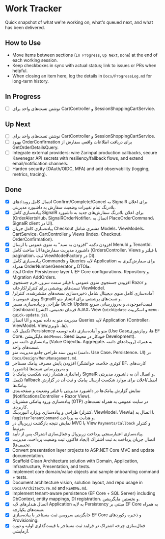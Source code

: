 # Work Tracker

Quick snapshot of what we're working on, what's queued next, and what has been delivered.

## How to Use
- Move items between sections (`In Progress`, `Up Next`, `Done`) at the end of each working session.
- Keep checkboxes in sync with actual status; link to issues or PRs when helpful.
- When closing an item here, log the details in `Docs/ProgressLog.md` for long-term history.

## In Progress
- [ ] نوشتن تست‌های واحد برای CartController و SessionShoppingCartService.

## Up Next
- [ ] نوشتن تست‌های واحد برای CartController و SessionShoppingCartService.
- [ ] بهبود OrderConfirmation برای دریافت اطلاعات واقعی سفارش از GetOrderDetailsQuery.
- [ ] Integrate external providers: wire Zarinpal production callbacks, secure Kavenegar API secrets with resiliency/fallback flows, and extend email/notification channels.
- [ ] Harden security (OAuth/OIDC, MFA) and add observability (logging, metrics, tracing).

## Done
- [x] اتصال کامل رویدادهای Confirm/Complete/Cancel به SignalR برای اعلان بلادرنگ تمام تغییرات وضعیت سفارش به داشبورد مدیریتی.
- [x] پیاده‌سازی کامل SignalR برای اعلان بلادرنگ سفارش‌های جدید به داشبورد (OrderAlertsHub، SignalROrderNotifier، اتصال به PlaceOrderCommand، SignalR client در UI).
- [x] پیاده‌سازی کامل جریان Checkout مشتری شامل Models، ViewModels، CartService، CartController و Views (Index، Checkout، OrderConfirmation).
- [x] افزودن دکمه "افزودن به سبد" به منوی عمومی با ارسال MenuId و TenantId.
- [x] ساخت کامل UI داشبورد مدیریت سفارش‌ها (OrdersController، Views با فیلتر و pagination، ثبت ViewModelFactory در DI).
- [x] پیاده‌سازی کامل Commands و Queries لایه Application برای سفارش‌گیری به همراه OrderNumberGenerator و DTOها.
- [x] ایجاد Order Persistence layer با EF Core configurations، Repository و Migration AddOrders.
- [x] افزودن جستجوی منوی عمومی با فیلتر سمت سرور، فرم جستجوی Razor و تست‌های پوششی برای کنترلر/کارخانه ViewModel.
- [x] آماده‌سازی کامل منوی دیجیتال شامل ذخیره‌سازی نسخه‌های منتشرشده، کنترلر/ویوی عمومی با SignalR و تست‌های پوششی برای انتشار منو.
- [x] طراحی و پیاده‌سازی مسیر Quick Update قیمت/موجودی و به‌روزرسانی سریع Dashboard (فرمان تجمیعی، اکشن AJAX، View `QuickUpdate` و اسکریپت `menu-quick-update.js`).
- [x] اتصال UI مدیریت منو به داده نمونه و Queries لایه Application (Controller، ViewModel، Viewها، ناوبری).
- [x] تکمیل لایه Persistency منو و آماده‌سازی داده توسعه (Use Caseها، ریپازیتوری EF Core، مایگریشن `AddMenus`، Seed خودکار در محیط Development).
- [x] پیاده‌سازی دامنه منو (Value Objectها، Aggregate، رویدادهای دامنه) به همراه تست‌های واحد.
- [x] تدوین سند طراحی جامع مدیریت منو (دامنه، Use Case، Persistence، UI) در `Docs/Design/MenuManagement.md`.
- [x] افزودن پایش مصرف پیامک مستاجر (کوئری خلاصه، خوانشگر EF، کارت‌های داشبورد) و به‌روزرسانی تست‌ها.
- [x] راه‌اندازی هشدار زنده شکست پیامک با SignalR و اتصال آن به داشبورد مدیریتی.
- [x] تکمیل fallback ایمیل/اعلان برای موارد شکست ارسال پیامک و ثبت آن در گزارش پیامک‌ها.
- [x] نمایش گزارش پیامک‌ها در داشبورد مدیریتی با فیلتر وضعیت و صفحه‌بندی (NotificationsController + Razor View).
- [x] پیاده‌سازی ورود پیامکی مشتریان (OTP) در سایت عمومی به همراه تست‌های کاربردی.
- [x] طراحی و پیاده‌سازی ویزارد آنبوردینگ (کنترلر، ViewModel، Viewها) با اتصال به `RegisterTenantCommand` و هدایت به پرداخت.
- [x] نمایش نتیجه بازگشت زرین‌پال در MVC با View `Payments/Callback` و کنترلر مرتبط.
- [x] پیاده‌سازی اعتبارسنجی پرداخت زرین‌پال و فعال‌سازی اشتراک پس از تأیید.
- [x] اتصال جریان پرداخت به ثبت اشتراک (ایجاد فاکتور، ثبت وضعیت پرداخت، مدیریت تخفیف‌ها).
- [x] Convert presentation layer projects to ASP.NET Core MVC and update documentation.
- [x] Scaffold Clean Architecture solution with Domain, Application, Infrastructure, Presentation, and tests.
- [x] Implement core domain/value objects and sample onboarding command + tests.
- [x] Document architecture vision, solution layout, and repo usage in `Docs/Architecture.md` and `README.md`.
- [x] Implement tenant-aware persistence (EF Core + SQL Server) including DbContext, entity mappings, DI registration، و نخستین مایگریشن.
- [x] اتصال هندلرهای لایه Application به لایه Persistency مبتنی بر EF Core به همراه تست‌های یکپارچه.
- [x] جایگزینی سرویس ثبت مستاجر با پیاده‌سازی EF Core و ذخیره رکوردهای Provisioning.
- [x] فعال‌سازی چرخه اشتراک در فرایند ثبت مستاجر با قیمت‌گذاری اولیه و دوره آزمایشی.
